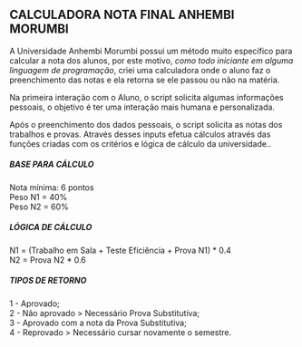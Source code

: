 <h2> CALCULADORA NOTA FINAL ANHEMBI MORUMBI </h2>

A Universidade Anhembi Morumbi possui um método muito específico para calcular a nota dos alunos, por este motivo, <i>como todo iniciante em alguma linguagem de programação</i>, criei uma calculadora onde o aluno faz o preenchimento das notas e ela retorna se ele passou ou não na matéria. 

Na primeira interação com o Aluno, o script solicita algumas informações pessoais, o objetivo é ter uma interação mais humana e personalizada. 

Após o preenchimento dos dados pessoais, o script solicita as notas dos trabalhos e provas. Através desses inputs efetua cálculos através das funções criadas com os critérios e lógica de cálculo da universidade..
	
<h5>BASE PARA CÁLCULO</h5>
Nota mínima: 6 pontos <br>
Peso N1 = 40% <br> 
Peso N2 = 60%  

<h5>LÓGICA DE CÁLCULO</h5>  
N1 = (Trabalho em Sala + Teste Eficiência + Prova N1) * 0.4 <br>
N2 = Prova N2 * 0.6

<h5>TIPOS DE RETORNO</h5> 
1 - Aprovado; <br> 
2 - Não aprovado > Necessário Prova Substitutiva; <br>
3 - Aprovado com a nota da Prova Substitutiva; <br>
4 - Reprovado > Necessário cursar novamente o semestre. 


